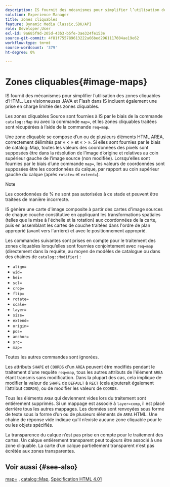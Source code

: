 ```yaml
---
description: IS fournit des mécanismes pour simplifier l’utilisation des zones cliquables d’HTML. Les visionneuses JAVA et Flash dans IS incluent également une prise en charge limitée des zones cliquables.
solution: Experience Manager
title: Zones cliquables
feature: Dynamic Media Classic,SDK/API
role: Developer,User
exl-id: 9a685f9d-205d-43b3-b5fe-3ae324fe153e
source-git-commit: 4f81f755789613222a66bed2961117604ae19e62
workflow-type: tm+mt
source-wordcount: '379'
ht-degree: 0%

---
```


# Zones cliquables{#image-maps}

IS fournit des mécanismes pour simplifier l’utilisation des zones cliquables d’HTML. Les visionneuses JAVA et Flash dans IS incluent également une prise en charge limitée des zones cliquables.

Les zones cliquables Source sont fournies à IS par le biais de la commande `catalog::Map` ou avec la commande `map=`, et les zones cliquables traitées sont récupérées à l’aide de la commande `req=map`.

Une zone cliquable se compose d’un ou de plusieurs éléments HTML AREA, correctement délimités par « &lt; » et « > ». Si elles sont fournies par le biais de catalog::Map, toutes les valeurs des coordonnées des pixels sont supposées être dans la résolution de l’image d’origine et relatives au coin supérieur gauche de l’image source (non modifiée). Lorsqu’elles sont fournies par le biais d’une commande `map=`, les valeurs de coordonnées sont supposées être les coordonnées du calque, par rapport au coin supérieur gauche du calque (après `rotate=` et `extend=`).

>[!NOTE]
>
>Les coordonnées de % ne sont pas autorisées à ce stade et peuvent être traitées de manière incorrecte.

IS génère une carte d&#39;image composite à partir des cartes d&#39;image sources de chaque couche constitutive en appliquant les transformations spatiales (telles que la mise à l&#39;échelle et la rotation) aux coordonnées de la carte, puis en assemblant les cartes de couche traitées dans l&#39;ordre de plan approprié (avant vers l&#39;arrière) et avec le positionnement approprié.

Les commandes suivantes sont prises en compte pour le traitement des zones cliquables lorsqu’elles sont fournies conjointement avec `req=map` (directement dans la requête, au moyen de modèles de catalogue ou dans des chaînes de `catalog::Modifier`) :

* `align=`
* `wid=`
* `hei=`
* `scl=`
* `crop=`
* `flip=`
* `rotate=`
* `scale=`
* `layer=`
* `size=`
* `extend=`
* `origin=`
* `pos=`
* `anchor=`
* `src=`
* `map=`

Toutes les autres commandes sont ignorées.

Les attributs `SHAPE` et `COORDS` d&#39;un `AREA` peuvent être modifiés pendant le traitement d&#39;une requête `req=map`, tous les autres attributs de l&#39;élément `AREA` étant transmis sans modification. Dans la plupart des cas, cela implique de modifier la valeur de `SHAPE` de `DEFAULT` à `RECT` (cela ajouterait également l’attribut `COORDS`), ou de modifier les valeurs de `COORDS`.

Tous les éléments `AREA` qui deviennent vides lors du traitement sont entièrement supprimés. Si un mappage est associé à `layer=comp`, il est placé derrière tous les autres mappages. Les données sont renvoyées sous forme de texte sous la forme d’un ou de plusieurs éléments de `AREA` HTML. Une chaîne de réponse vide indique qu’il n’existe aucune zone cliquable pour le ou les objets spécifiés.

La transparence du calque n’est pas prise en compte pour le traitement des cartes. Un calque entièrement transparent peut toujours être associé à une zone cliquable. La carte d’un calque partiellement transparent n’est pas écrêtée aux zones transparentes.

## Voir aussi {#see-also}

[map=](../../../../../is-api/http-ref/image-serving-api-ref/c-http-protocol-reference/c-command-reference/r-map.md#reference-8f96545f196b4b7caa616e15c2363f06) , [catalog::Map](/help/aem-is-ir-api/is-api/image-catalog/image-serving-api-ref/c-image-catalog-reference/c-image-svg-data-reference/c-image-data-reference/r-map-cat.md), [Spécification HTML 4.01](https://www.w3.org/TR/html401/)
